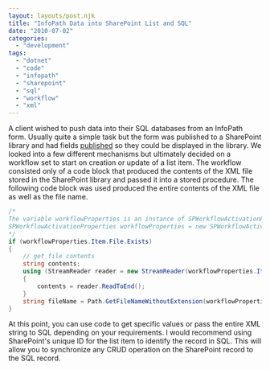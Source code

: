```yaml
---
layout: layouts/post.njk
title: "InfoPath Data into SharePoint List and SQL"
date: "2010-07-02"
categories: 
  - "development"
tags: 
  - "dotnet"
  - "code"
  - "infopath"
  - "sharepoint"
  - "sql"
  - "workflow"
  - "xml"
---
```


A client wished to push data into their SQL databases from an InfoPath form. Usually quite a simple task but the form was published to a SharePoint library and had fields [published](http://blog.ksenthil.net/archive/2009/07/25/promoting-properties-e28093-expose-infopath-fields-as-site-columns.aspx "Publish InfoPath fields to expose them to SharePoint") so they could be displayed in the library. We looked into a few different mechanisms but ultimately decided on a workflow set to start on creation or update of a list item. The workflow consisted only of a code block that produced the contents of the XML file stored in the SharePoint library and passed it into a stored procedure. The following code block was used produced the entire contents of the XML file as well as the file name.

``` csharp
/*
The variable workflowProperties is an instance of SPWorkflowActivationProperties:
SPWorkflowActivationProperties workflowProperties = new SPWorkflowActivationProperties();
*/
if (workflowProperties.Item.File.Exists)
{
    // get file contents
    string contents;
    using (StreamReader reader = new StreamReader(workflowProperties.Item.File.OpenBinaryStream()))
    {
        contents = reader.ReadToEnd();
    }
    string fileName = Path.GetFileNameWithoutExtension(workflowProperties.Item.File.Name);
}
```

At this point, you can use code to get specific values or pass the entire XML string to SQL depending on your requirements. I would recommend using SharePoint's unique ID for the list item to identify the record in SQL. This will allow you to synchronize any CRUD operation on the SharePoint record to the SQL record.

